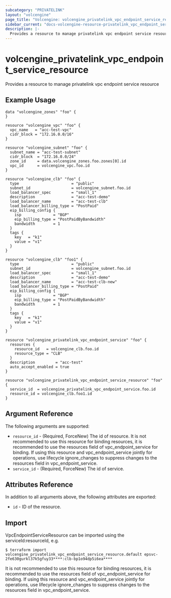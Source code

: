 ```yaml
---
subcategory: "PRIVATELINK"
layout: "volcengine"
page_title: "Volcengine: volcengine_privatelink_vpc_endpoint_service_resource"
sidebar_current: "docs-volcengine-resource-privatelink_vpc_endpoint_service_resource"
description: |-
  Provides a resource to manage privatelink vpc endpoint service resource
---
```

# volcengine_privatelink_vpc_endpoint_service_resource
Provides a resource to manage privatelink vpc endpoint service resource
## Example Usage
```hcl
data "volcengine_zones" "foo" {
}

resource "volcengine_vpc" "foo" {
  vpc_name   = "acc-test-vpc"
  cidr_block = "172.16.0.0/16"
}

resource "volcengine_subnet" "foo" {
  subnet_name = "acc-test-subnet"
  cidr_block  = "172.16.0.0/24"
  zone_id     = data.volcengine_zones.foo.zones[0].id
  vpc_id      = volcengine_vpc.foo.id
}

resource "volcengine_clb" "foo" {
  type                       = "public"
  subnet_id                  = volcengine_subnet.foo.id
  load_balancer_spec         = "small_1"
  description                = "acc-test-demo"
  load_balancer_name         = "acc-test-clb"
  load_balancer_billing_type = "PostPaid"
  eip_billing_config {
    isp              = "BGP"
    eip_billing_type = "PostPaidByBandwidth"
    bandwidth        = 1
  }
  tags {
    key   = "k1"
    value = "v1"
  }
}

resource "volcengine_clb" "foo1" {
  type                       = "public"
  subnet_id                  = volcengine_subnet.foo.id
  load_balancer_spec         = "small_1"
  description                = "acc-test-demo"
  load_balancer_name         = "acc-test-clb-new"
  load_balancer_billing_type = "PostPaid"
  eip_billing_config {
    isp              = "BGP"
    eip_billing_type = "PostPaidByBandwidth"
    bandwidth        = 1
  }
  tags {
    key   = "k1"
    value = "v1"
  }
}

resource "volcengine_privatelink_vpc_endpoint_service" "foo" {
  resources {
    resource_id   = volcengine_clb.foo.id
    resource_type = "CLB"
  }
  description         = "acc-test"
  auto_accept_enabled = true
}

resource "volcengine_privatelink_vpc_endpoint_service_resource" "foo" {
  service_id  = volcengine_privatelink_vpc_endpoint_service.foo.id
  resource_id = volcengine_clb.foo1.id
}
```
## Argument Reference
The following arguments are supported:
* `resource_id` - (Required, ForceNew) The id of resource. It is not recommended to use this resource for binding resources, it is recommended to use the resources field of vpc_endpoint_service for binding. If using this resource and vpc_endpoint_service jointly for operations, use lifecycle ignore_changes to suppress changes to the resources field in vpc_endpoint_service.
* `service_id` - (Required, ForceNew) The id of service.

## Attributes Reference
In addition to all arguments above, the following attributes are exported:
* `id` - ID of the resource.



## Import
VpcEndpointServiceResource can be imported using the serviceId:resourceId, e.g.
```
$ terraform import volcengine_privatelink_vpc_endpoint_service_resource.default epsvc-2fe630gurkl37k5gfuy33****:clb-bp1o94dp5i6ea****
```
It is not recommended to use this resource for binding resources, it is recommended to use the resources field of vpc_endpoint_service for binding.
If using this resource and vpc_endpoint_service jointly for operations, use lifecycle ignore_changes to suppress changes to the resources field in vpc_endpoint_service.

